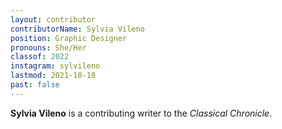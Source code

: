 ```yaml
---
layout: contributor
contributorName: Sylvia Vileno
position: Graphic Designer
pronouns: She/Her
classof: 2022
instagram: sylvileno
lastmod: 2021-10-18
past: false
---
```

**Sylvia Vileno** is a contributing writer to the *Classical Chronicle*.
